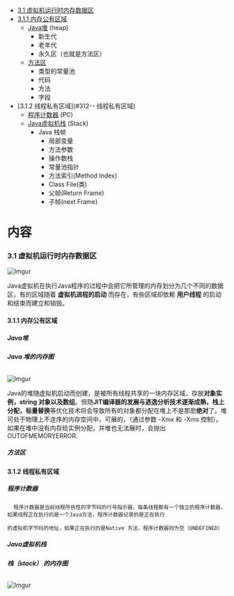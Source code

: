 

 *  [3.1  虚拟机运行时内存数据区](#31--虚拟机运行时内)
  * [3.1.1  内存公有区域](#311--内存公有区域)
       *  [Java堆](#Java堆 ) (heap)
          *  新生代
          *  老年代
          *  永久区（也就是方法区）
      *  [方法区](#方法区)
          *  类型的常量池
          *  代码
          *  方法
          *  字段
  * [3.1.2  线程私有区域](#312-- 线程私有区域)
      *  [程序计数器](#程序计数器) (PC)
      *  [Java虚拟机栈](#Java虚拟机栈) (Stack)
          *  Java 栈帧
             *  局部变量
             *  方法参数
             *  操作数栈
             *  常量池指针
             *  方法索引(Method Index)
             *  Class File(类)
             *  父帧(Return Frame)
             *  子帧(next Frame)


# 内容

### 3.1  虚拟机运行时内存数据区

![Imgur](https://farm5.staticflickr.com/4844/44526811110_9affbba6c2_o.jpg)

   Java虚拟机在执行Java程序的过程中会把它所管理的内存划分为几个不同的数据区，有的区域随着 **虚拟机进程的启动** 而存在，有些区域却依赖
   **用户线程** 的启动和结束而建立和销毁。

#### 3.1.1  内存公有区域
##### Java堆 
######   **Java 堆的内存图**
   
   ![Imgur](https://farm5.staticflickr.com/4876/45634912874_19b30292af_o.jpg)
   
   Java的堆随虚拟机启动而创建，是被所有线程共享的一块内存区域，存放**对象实例，string 对象以及数组**。但随**JIT编译器的发展与逃逸分析技术逐渐成熟，栈上分配，标量替换**等优化技术将会导致所有的对象都分配在堆上不是那麽**绝对**了。堆可处于物理上不连序的内存空间中，可展的，（通过参数 -Xmx 和
   -Xms 控制）。如果在堆中没有内存给实例分配，并堆也无法展时，会抛出OUTOFMEMORYERROR.
   
   
##### 方法区
#### 3.1.2  线程私有区域
##### 程序计数器
      程序计数器是当前线程所执性的字节码的行号指示器，每条线程都有一个独立的程序计数器，如果线程正在执行的是一个Java方法，程序计数器记录的是正在执行
      的虚拟机字节码的地址，如果正在执行的是Native 方法，程序计数器则为空（UNDEFINED）
##### Java虚拟机栈
######   **栈（stack） 的内存图**
![Imgur](https://farm5.staticflickr.com/4881/32477636158_317d00a402_o.png)

